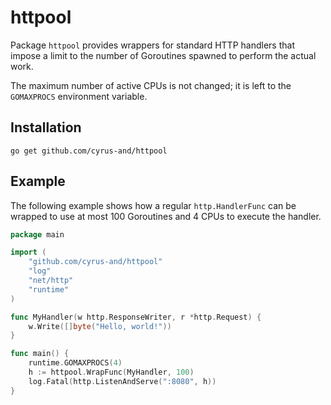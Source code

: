 httpool
=======

Package `httpool` provides wrappers for standard HTTP handlers that impose a
limit to the number of Goroutines spawned to perform the actual work.

The maximum number of active CPUs is not changed; it is left to the `GOMAXPROCS`
environment variable.

Installation
------------

    go get github.com/cyrus-and/httpool

Example
-------

The following example shows how a regular `http.HandlerFunc` can be wrapped to
use at most 100 Goroutines and 4 CPUs to execute the handler.

```go
package main

import (
	"github.com/cyrus-and/httpool"
	"log"
	"net/http"
	"runtime"
)

func MyHandler(w http.ResponseWriter, r *http.Request) {
	w.Write([]byte("Hello, world!"))
}

func main() {
	runtime.GOMAXPROCS(4)
	h := httpool.WrapFunc(MyHandler, 100)
	log.Fatal(http.ListenAndServe(":8080", h))
}
```
